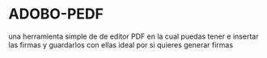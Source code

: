 # ADOBO-PEDF
una herramienta simple de de editor PDF en la cual puedas tener e insertar las firmas y guardarlos con ellas ideal por si quieres generar firmas 
